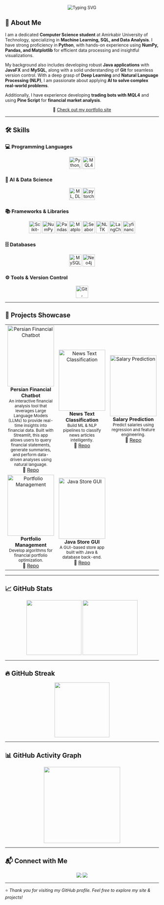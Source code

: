 
<p align="center">
  <img src="https://readme-typing-svg.demolab.com?font=Fira+Code&weight=500&size=24&pause=1000&color=FF5733&center=true&vCenter=true&width=600&lines=Hi%2C+I%27m+Mohammadreza+%F0%9F%91%8B;CS+Student+%7C+AI+%26+NLP+Enthusiast;Building+Open-Source+Projects;Exploring+Finance+%26+ML" alt="Typing SVG" />
</p>



## 🧾 About Me  

I am a dedicated **Computer Science student** at Amirkabir University of Technology, specializing in **Machine Learning, SQL, and Data Analysis**. I have strong proficiency in **Python**, with hands-on experience using **NumPy, Pandas, and Matplotlib** for efficient data processing and insightful visualizations.  

My background also includes developing robust **Java applications** with **JavaFX** and **MySQL**, along with a solid understanding of **Git** for seamless version control. With a deep grasp of **Deep Learning** and **Natural Language Processing (NLP)**, I am passionate about applying **AI to solve complex real-world problems**.  

Additionally, I have experience developing **trading bots with MQL4** and using **Pine Script** for **financial market analysis**.

<p align="center">
  🔗 <a href="https://mohammadrezasheikholeslami84.github.io/">Check out my portfolio site</a>
</p>


---



## 🛠 Skills  

### 💻 Programming Languages  
<p align="center">
  <img src="https://skillicons.dev/icons?i=python,java,c" height="40" alt="Python, Java, C"/>
  <img src="https://github.com/user-attachments/assets/88e9fb00-3ce0-4801-b49a-828b90003693" height="40" alt="MQL4"/> 
</p>

### 🤖 AI & Data Science  
<p align="center">
  <img src="https://skillicons.dev/icons?i=python,tensorflow" height="40" alt="ML, DL"/>
  <img src="https://skillicons.dev/icons?i=pytorch" height="40" alt=pytorch"/>
</p>

### 📚 Frameworks & Libraries  
<p align="center">
  <img src="https://skillicons.dev/icons?i=sklearn,tensorflow" height="40" alt="Scikit-Learn, TensorFlow"/>
  <img src="https://encrypted-tbn0.gstatic.com/images?q=tbn:ANd9GcRn5o2UmZneaZUdoop6FljZoAatSeOLn68iRw&s" height="40" alt="NumPy"/>
  <img src="https://encrypted-tbn0.gstatic.com/images?q=tbn:ANd9GcTCpCB6Du8H6Lrm5WIbDcdW59uqoSiL-eeTlw&s" height="40" alt="Pandas"/>
  <img src="https://encrypted-tbn0.gstatic.com/images?q=tbn:ANd9GcQ5R1g2aeVTgvUHUyD6bnyObcRofQxzsX-Lvg&s" height="40" alt="Matplotlib"/>
  <img src="https://user-images.githubusercontent.com/315810/92255199-f6707f80-ee9f-11ea-9b8d-182dba6a0c59.png" height="40" alt="Seaborn"/>
  <img src="https://encrypted-tbn0.gstatic.com/images?q=tbn:ANd9GcRqsGKwT0l0WGhlcNQwqVv-BFSm8JLwMPX3bg&s" height="40" alt="NLTK"/>
  <img src="https://registry.npmmirror.com/@lobehub/icons-static-png/latest/files/dark/langchain-color.png" height="40" alt="LangChain"/> 
  <img src="https://ranaroussi.github.io/yfinance/_static/logo-light.webp" height="40" alt="yfinance"/> 
</p>

### 🗄 Databases  
<p align="center">
  <img src="https://skillicons.dev/icons?i=mysql,postgresql" height="40" alt="MySQL, PostgreSQL"/>
  <img src="https://upload.wikimedia.org/wikipedia/commons/a/a5/Neo4j-logo2024color.png" height="40" alt="Neo4j"/> 
</p>

### ⚙️ Tools & Version Control  
<p align="center">
  <img src="https://skillicons.dev/icons?i=git,github,docker" height="40" alt="Git, GitHub, Docker"/>
</p>


---

## 🚀 Projects Showcase  

<table>
  <tr>
    <td align="center" width="33%">
      <a href="https://github.com/MohammadrezaSheikholeslami84/Persian-Financial-Chatbot">
        <img src="https://github.com/user-attachments/assets/22ffcd56-5c80-43a3-981a-e58491849d7e"
             alt="Persian Financial Chatbot"
             style="width:100%; height:200px; object-fit:cover;"/>
      </a>
      <br/>
      <b>Persian Financial Chatbot</b><br/>
      <sub>An interactive financial analysis tool that leverages Large Language Models (LLMs) to provide real-time insights into financial data. Built with Streamlit, this app allows users to query financial statements, generate summaries, and perform data-driven analyses using natural language.</sub><br/>
      🔗 <a href=https://github.com/MohammadrezaSheikholeslami84/Persian-Financial-Chatbot">Repo</a><br/>
    </td>
    <td align="center" width="33%">
      <a href="https://github.com/MohammadrezaSheikholeslami84/News-Text-Classification">
        <img src="https://krakensystems.co/assets/images/uploads/2018-09-17-figure1.png" 
             alt="News Text Classification"
             style="width:100%; height:200px; object-fit:cover;"/>
      </a>
      <br/>
      <b>News Text Classification</b><br/>
      <sub>Build ML & NLP pipelines to classify news articles intelligently.</sub><br/>
      🔗 <a href="https://github.com/MohammadrezaSheikholeslami84/News-Text-Classification">Repo</a><br/>
    </td>
     <td align="center" width="33%">
      <a href="https://github.com/MohammadrezaSheikholeslami84/Salary-Prediction">
        <img src="https://raw.githubusercontent.com/Masterx-AI/Project_Employee_Salary_Prediction_/main/es.jpg"
             alt="Salary Prediction"
             style="width:100%; height:200px; object-fit:cover;"/>
      </a>
      <br/>
      <b>Salary Prediction</b><br/>
      <sub>Predict salaries using regression and feature engineering.</sub><br/>
      🔗 <a href="https://github.com/MohammadrezaSheikholeslami84/Salary-Prediction">Repo</a><br/>
    </td>
  </tr>
  <tr>
    <td align="center" width="33%">
      <a href="https://github.com/MohammadrezaSheikholeslami84/Portfolio-Management">
        <img src="https://static.vecteezy.com/system/resources/previews/046/639/582/non_2x/portfolio-management-blue-word-concept-financial-diversification-interest-rate-investing-money-visual-communication-artwith-lettering-text-editable-glyph-icons-vector.jpg"
             alt="Portfolio Management"
             style="width:100%; height:200px; object-fit:cover;"/>
      </a>
      <br/>
      <b>Portfolio Management</b><br/>
      <sub>Develop algorithms for financial portfolio optimization.</sub><br/>
      🔗 <a href="https://github.com/MohammadrezaSheikholeslami84/Portfolio-Management">Repo</a><br/>
    </td>
    <td align="center" width="33%">
      <a href="https://github.com/MohammadrezaSheikholeslami84/Jave-Store-GUI">
        <img src="https://private-user-images.githubusercontent.com/166950228/344364873-4b827313-fe00-4b44-91bf-6d9c3db54536.png?jwt=eyJ0eXAiOiJKV1QiLCJhbGciOiJIUzI1NiJ9.eyJpc3MiOiJnaXRodWIuY29tIiwiYXVkIjoicmF3LmdpdGh1YnVzZXJjb250ZW50LmNvbSIsImtleSI6ImtleTUiLCJleHAiOjE3NTg3MTU2MTQsIm5iZiI6MTc1ODcxNTMxNCwicGF0aCI6Ii8xNjY5NTAyMjgvMzQ0MzY0ODczLTRiODI3MzEzLWZlMDAtNGI0NC05MWJmLTZkOWMzZGI1NDUzNi5wbmc_WC1BbXotQWxnb3JpdGhtPUFXUzQtSE1BQy1TSEEyNTYmWC1BbXotQ3JlZGVudGlhbD1BS0lBVkNPRFlMU0E1M1BRSzRaQSUyRjIwMjUwOTI0JTJGdXMtZWFzdC0xJTJGczMlMkZhd3M0X3JlcXVlc3QmWC1BbXotRGF0ZT0yMDI1MDkyNFQxMjAxNTRaJlgtQW16LUV4cGlyZXM9MzAwJlgtQW16LVNpZ25hdHVyZT1lNDE1YTE2ZTE2ZTZlZGZkN2M3MGFjZDE3MmQzNzU1NjYzY2Y0MDlhMWFhZmEyNTQwZDI3NzY1M2Y3YTM2YzQ2JlgtQW16LVNpZ25lZEhlYWRlcnM9aG9zdCJ9.4VmLEAte93bca-8wqRvfO-OQn2S2JyQq200gaTT03Yw"
             alt="Java Store GUI"
             style="width:100%; height:200px; object-fit:cover;"/>
      </a>
      <br/>
      <b>Java Store GUI</b><br/>
      <sub>A GUI-based store app built with Java & database back-end.</sub><br/>
      🔗 <a href="https://github.com/MohammadrezaSheikholeslami84/Jave-Store-GUI">Repo</a><br/>
    </td>
   
  </tr>
</table>


---

## 📈 GitHub Stats  

<p align="center">
  <img src="https://github-readme-stats.vercel.app/api?username=MohammadrezaSheikholeslami84&show_icons=true&theme=radical" height="180em"/>
  <img src="https://github-readme-stats.vercel.app/api/top-langs/?username=MohammadrezaSheikholeslami84&layout=compact&theme=radical" height="180em"/>
</p>

---

## 🔥 GitHub Streak  
<p align="center">
  <img src="https://streak-stats.demolab.com?user=MohammadrezaSheikholeslami84&theme=radical&border_radius=8" height="180em"/>
</p>

---

## 📊 GitHub Activity Graph  
<p align="center">
  <img src="https://github-readme-activity-graph.vercel.app/graph?username=MohammadrezaSheikholeslami84&theme=radical" height="250em"/>
</p>

---


## 📬 Connect with Me  

<p align="center">
  <a href="https://www.linkedin.com/in/mohammadrezasheikholeslami/"><img src="https://skillicons.dev/icons?i=linkedin" /></a>
  <a href="mailto:mr.sheikholeslami84@gmail.com"><img src="https://skillicons.dev/icons?i=gmail" /></a>
</p>

---

⭐ *Thank you for visiting my GitHub profile. Feel free to explore my site & projects!*  

